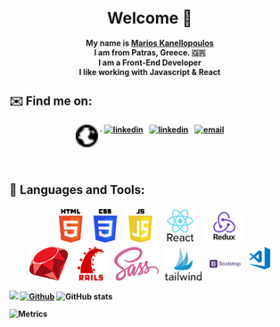 <h1 align=center> Welcome 👋 </h1>

<p align=center>
  <b>My name is <a href="https://marioskanellopoulos.com/">Marios Kanellopoulos</a> <br />
  I am from Patras, Greece. 🇬🇷 <br />
  I am a Front-End Developer <br />
  I like working with Javascript & React<br />
</p>

## ✉️ Find me on: 

<p align="center">
  <a href="https://marioskanellopoulos.com/" target="_blank" rel="noopener noreferrer"> <img src="https://raw.githubusercontent.com/iconic/open-iconic/master/svg/globe.svg" alt="portfolio" height="40" style="vertical-align:top; margin:4px"> </a>
 <a href="https://www.linkedin.com/in/marios-kanellopoulos/" target="_blank" rel="noopener noreferrer"> <img src="https://cdn.jsdelivr.net/npm/simple-icons@v3/icons/linkedin.svg" alt="linkedin" height="40" style="vertical-align:top; margin:4px"></a>
  <a href="https://twitter.com/MariosKnl" target="_blank" rel="noopener noreferrer"> <img src="https://cdn.jsdelivr.net/npm/simple-icons@v3/icons/twitter.svg" alt="linkedin" height="40" style="vertical-align:top; margin:4px"></a>
 <a href="mailto:mariosknl@outlook.com"> <img src="https://cdn.jsdelivr.net/npm/simple-icons@v3/icons/gmail.svg" alt="email" height="40" style="vertical-align:top; margin:4px"></a>
</p>
<br />


## 🧰 Languages and Tools:
<p align=center>
    
<span align=center class=d-flex>
<img title="HTML" height=60 src="https://github.com/mariosknl/mariosknl/blob/master/assets/html5.png" alt="HTML5" height="40" style="vertical-align:top; margin:4px">
<img title="CSS3" height=60 src="https://github.com/mariosknl/mariosknl/blob/master/assets/css3.png" alt="CSS3" height="40" style="vertical-align:top; margin:4px">
<img title="JS" height=60 src="https://github.com/mariosknl/mariosknl/blob/master/assets/js.png" alt="Javascript" height="40" style="vertical-align:top; margin:4px">
<img title="REACT" height=60 src="https://github.com/mariosknl/mariosknl/blob/master/assets/react.png" alt="React" height="40" style="vertical-align:top; margin:4px">
<img title="REDUX" height=60 src="https://github.com/mariosknl/mariosknl/blob/master/assets/redux.png" alt="Redux" height="40" style="vertical-align:top; margin:4px">
</span> <br />
<span align=center class=d-flex>
  <img title="RUBY" height=60 src="https://github.com/mariosknl/mariosknl/blob/master/assets/ruby.png" alt="Ruby" height="40" style="vertical-align:top; margin:4px">
<img title="RAILS" height=60 src="https://github.com/mariosknl/mariosknl/blob/master/assets/rails.png" alt="Rails" height="40" style="vertical-align:top; margin:4px">
<img title="SASS" height=60 src="https://github.com/mariosknl/mariosknl/blob/master/assets/sass.png" alt="Sass" height="40" style="vertical-align:top; margin:4px">
<img title="TAILWIND" height=60 src="https://github.com/mariosknl/mariosknl/blob/master/assets/tailwind.jpeg" alt="Tailwind" height="40" style="vertical-align:top; margin:4px">
<img title="BOOTSTRAP" height=60 src="https://github.com/mariosknl/mariosknl/blob/master/assets/bootstrap.jpeg" alt="Bootstrap" height="40" style="vertical-align:top; margin:4px">
  <img src="https://raw.githubusercontent.com/github/explore/80688e429a7d4ef2fca1e82350fe8e3517d3494d/topics/visual-studio-code/visual-studio-code.png" alt="VS Code" height="40" style="vertical-align:top; margin:4px">
</span>
</p>

![](https://visitor-badge.laobi.icu/badge?page_id=mariosknl.mariosknl)
[![Github](https://img.shields.io/github/followers/mariosknl?label=Follow&style=social)](https://github.com/mariosknl)
<span align=center>
![GitHub stats](https://cr-skills-chart-widget.azurewebsites.net/api/api?username=mariosknl&show_icons=true&width=640&height=150&skills=Javascript,Ruby,Css)
 </span>

![Metrics](https://metrics.lecoq.io/mariosknl?template=classic&base.header=0&base.activity=0&base.community=0&base.repositories=0&base.metadata=0&isocalendar=1&isocalendar.duration=full-year&config.timezone=Europe%2FAthens)
